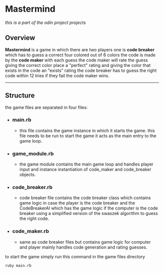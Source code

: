 # Mastermind
_this is a part of the odin project projects_


## Overview
__Mastermind__ is a game in which there are two players one is __code breaker__ which has to guess a correct four colored out of 6 colors the code is made by the __code maker__  with each guess the code maker will rate the guess giving the correct color place a "perfect" rating and giving the color that exists in the code an "exists" rating the code breaker has to guess the right code within 12 tries if they fail the code maker wins.
___
## Structure
the game files are separated in four files:
* ### main.rb
    * this file contains the game instance in which it starts the game. this file needs to be run to start the game it acts as the main entry to the game loop.

* ### game_module.rb
    * the game module contains the main game loop and handles player input and instance instantiation of code_maker and code_breaker objects.

* ### code_breaker.rb
    * code breaker file contains the code breaker class which contains game logic in case the player is the code breaker and the CodeBreakerAI which has the game logic if the computer is the code breaker using a simplified version of the swaszek algorithm to guess the right code.

* ### code_maker.rb
    * same as code breaker files but contains game logic for computer and player mainly handles code generation and rating guesses.


to start the game simply run this command in the game files directory

    ruby main.rb
